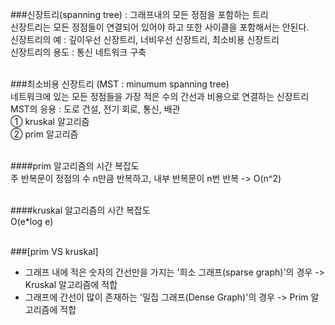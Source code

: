 ###신장트리(spanning tree) : 그래프내의 모든 정점을 포함하는 트리<br>
신장트리는 모든 정점들이 연결되어 있어야 하고 또한 사이클을 포함해서는 안된다. <br>
신장트리의 예 : 깊이우선 신장트리, 너비우선 신장트리, 최소비용 신장트리 <br>
신장트리의 용도 : 통신 네트워크 구축<br><br>


###최소비용 신장트리 (MST : minumum spanning tree)<br>
네트워크에 있는 모든 정점들을 가장 적은 수의 간선과 비용으로 연결하는 신장트리<br>
MST의 응용 : 도로 건설, 전기 회로, 통신, 배관 <br>
① kruskal 알고리즘<br>
② prim 알고리즘<br><br>


####prim 알고리즘의 시간 복잡도 <br>
  주 반복문이 정점의 수 n만큼 반복하고, 내부 반복문이 n번 반복 -> O(n^2)<br><br>


####kruskal 알고리즘의 시간 복잡도 <br>
  O(e*log e)<br><br>


###[prim VS kruskal]<br>
- 그래프 내에 적은 숫자의 간선만을 가지는 '희소 그래프(sparse graph)'의 경우 -> Kruskal 알고리즘에 적합<br>
- 그래프에 간선이 많이 존재하는 '밀집 그래프(Dense Graph)'의 경우 -> Prim 알고리즘에 적합<br><br>
